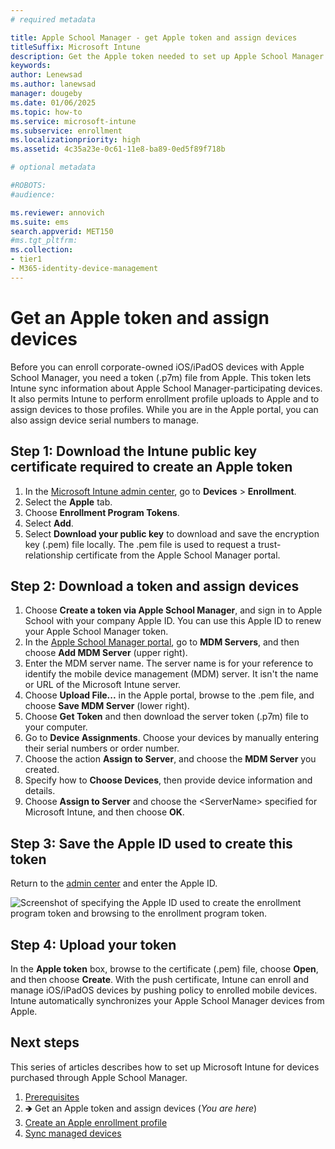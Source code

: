 ```yaml
---
# required metadata

title: Apple School Manager - get Apple token and assign devices
titleSuffix: Microsoft Intune
description: Get the Apple token needed to set up Apple School Manager and Microsoft Intune for corporate-owned iOS/iPadOS devices. 
keywords:
author: Lenewsad
ms.author: lanewsad
manager: dougeby
ms.date: 01/06/2025
ms.topic: how-to
ms.service: microsoft-intune
ms.subservice: enrollment
ms.localizationpriority: high
ms.assetid: 4c35a23e-0c61-11e8-ba89-0ed5f89f718b

# optional metadata

#ROBOTS:
#audience:

ms.reviewer: annovich
ms.suite: ems
search.appverid: MET150
#ms.tgt_pltfrm:
ms.collection:
- tier1
- M365-identity-device-management
---
```


# Get an Apple token and assign devices

Before you can enroll corporate-owned iOS/iPadOS devices with Apple School Manager, you need a token (.p7m) file from Apple. This token lets Intune sync information about Apple School Manager-participating devices. It also permits Intune to perform enrollment profile uploads to Apple and to assign devices to those profiles. While you are in the Apple portal, you can also assign device serial numbers to manage. 

## Step 1: Download the Intune public key certificate required to create an Apple token

1. In the [Microsoft Intune admin center](https://go.microsoft.com/fwlink/?linkid=2109431), go to **Devices** > **Enrollment**.    
1. Select the **Apple** tab.  
1. Choose **Enrollment Program Tokens**.  
1. Select **Add**.  
1. Select **Download your public key** to download and save the encryption key (.pem) file locally. The .pem file is used to request a trust-relationship certificate from the Apple School Manager portal.   

## Step 2: Download a token and assign devices
1. Choose **Create a token via Apple School Manager**, and sign in to Apple School with your company Apple ID. You can use this Apple ID to renew your Apple School Manager token.
2. In the [Apple School Manager portal](https://school.apple.com), go to **MDM Servers**, and then choose **Add MDM Server** (upper right).
3. Enter the MDM server name. The server name is for your reference to identify the mobile device management (MDM) server. It isn't the name or URL of the Microsoft Intune server.
4. Choose **Upload File...** in the Apple portal, browse to the .pem file, and choose **Save MDM Server** (lower right).
5. Choose **Get Token** and then download the server token (.p7m) file to your computer.
6. Go to **Device Assignments**. Choose your devices by manually entering their serial numbers or order number.  
7. Choose the action **Assign to Server**, and choose the **MDM Server** you created.
8. Specify how to **Choose Devices**, then provide device information and details.
9. Choose **Assign to Server** and choose the &lt;ServerName&gt; specified for Microsoft Intune, and then choose **OK**.

## Step 3: Save the Apple ID used to create this token

Return to the [admin center](https://go.microsoft.com/fwlink/?linkid=2109431) and enter the Apple ID. 

![Screenshot of specifying the Apple ID used to create the enrollment program token and browsing to the enrollment program token.](./media/apple-school-manager-set-up-ios/image03.png)

## Step 4: Upload your token
In the **Apple token** box, browse to the certificate (.pem) file, choose **Open**, and then choose **Create**. With the push certificate, Intune can enroll and manage iOS/iPadOS devices by pushing policy to enrolled mobile devices. Intune automatically synchronizes your Apple School Manager devices from Apple.  

## Next steps  
This series of articles describes how to set up Microsoft Intune for devices purchased through Apple School Manager. 

1. [Prerequisites](apple-school-manager-set-up-ios.md)
1. 🡺 Get an Apple token and assign devices (*You are here*)  
1. [Create an Apple enrollment profile](apple-school-manager-step-2.md)  
1. [Sync managed devices](apple-school-manager-step-3.md) 